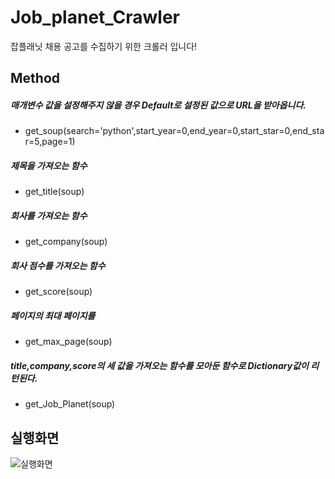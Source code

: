 # Job_planet_Crawler
잡플래닛 채용 공고를 수집하기 위한 크롤러 입니다!

## Method
##### 매개변수 값을 설정해주지 않을 경우 Default로 설정된 값으로 URL을 받아옵니다.
* get_soup(search='python',start_year=0,end_year=0,start_star=0,end_star=5,page=1)
##### 제목을 가져오는 함수
* get_title(soup)
##### 회사를 가져오는 함수
* get_company(soup)
##### 회사 점수를 가져오는 함수
* get_score(soup)
##### 페이지의 최대 페이지를 
* get_max_page(soup)

##### title,company,score의 세 값을 가져오는 함수를 모아둔 함수로 Dictionary값이 리턴된다.
* get_Job_Planet(soup)


## 실행화면
![실행화면](https://user-images.githubusercontent.com/58453569/106359609-22ad0100-6357-11eb-90a3-f129ec4242f1.PNG)

